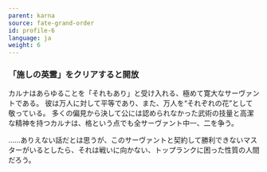 ```yaml
---
parent: karna
source: fate-grand-order
id: profile-6
language: ja
weight: 6
---
```


### 「施しの英霊」をクリアすると開放

カルナはあらゆることを「それもあり」と受け入れる、極めて寛大なサーヴァントである。
彼は万人に対して平等であり、また、万人を“それぞれの花”として敬っている。
多くの偏見から決して公には認められなかった武術の技量と高潔な精神を持つカルナは、格という点でも全サーヴァント中一、二を争う。

……ありえない話だとは思うが、このサーヴァントと契約して勝利できないマスターがいるとしたら、それは戦いに向かない、トップランクに困った性質の人間だろう。
